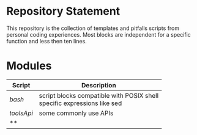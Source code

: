 # Repository Statement

This repository is the collection of templates and pitfalls scripts from personal coding experiences.
Most blocks are independent for a specific function and less then ten lines.

# Modules

| Script | Description |
|--------|-------------|
| *bash* | script blocks compatible with POSIX shell <br> specific expressions like sed |
| *toolsApi* | some commonly use APIs  |
| ** |  |
